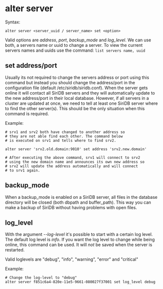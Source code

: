 alter server
============


Syntax:

	alter server <server_uuid / server_name> set <option>

Valid options are *address*, *port*, *backup_mode* and *log_level*. We can use
both, a servers name or uuid to change a server. To view the current servers
names and uuids use the command: `list servers name, uuid`

set address/port
----------------
Usually its not required to change the servers address or port using this
command but instead you should change the address/port in the configuration
file (default /etc/siridb/siridb.conf). When the server gets online it will
contact all SiriDB servers and they will automatically update to the new
address/port in their local database. However, if all servers in a cluster are
updated at once, we need to tell at least one SiriDB server where to find the
other server(s). This should be the only situation when this command is
required.

Example:

	# srv1 and srv2 both have changed to another address so
	# they are not able find each other. The command below
	# is executed on srv1 and tells where to find srv2.

	alter server 'srv2.old.domain:9010' set address 'srv2.new.domain'

	# After executing the above command, srv1 will connect to srv2
	# using the new domain name and announces its own new address so
	# srv2 will update the address automatically and will connect
	# to srv1 again.

backup_mode
-----------
When a backup_mode is enabled on a SiriDB server, all files in the database
directory will be closed (both dbpath and buffer_path). This way you can make
a backup of SiriDB without having problems with open files.


log_level
--------
With the argument *--log-level* it's possible to start with a certain log level.
The default log level is *info*. If you want the log level to change while
being online, this command can be used. It will *not* be saved when the server is
restarted.

Valid loglevels are "debug", "info", "warning", "error" and "critical"

Example:

	# Change the log-level to "debug"
	alter server f851c6a4-820e-11e5-9661-080027f37001 set log_level debug

